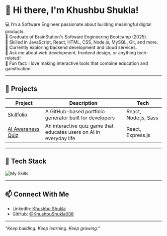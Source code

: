 # 👋 Hi there, I'm Khushbu Shukla!

💻 I’m a Software Engineer passionate about building meaningful digital products.  
🚀 Graduate of BrainStation's Software Engineering Bootcamp (2025).  
🔧 Skilled in JavaScript, React, HTML, CSS, Node.js, MySQL, Git, and more.  
🌱 Currently exploring backend development and cloud services.  
💬 Ask me about web development, frontend design, or anything tech-related!  
🎯 Fun fact: I love making interactive tools that combine education and gamification.

---

## 💼 Projects

| Project | Description | Tech |
|--------|-------------|------|
| [Skillfolio](https://github.com/KhushbuShukla008/capstone-skillfolio-api) | A GitHub-based portfolio generator built for developers | React, Node.js, Sass |
| [AI Awareness Quiz](https://github.com/KhushbuShukla008/ai-awareness-quiz) | An interactive quiz game that educates users on AI in everyday life | React, Express.js |

---

## 🔧 Tech Stack

![My Skills](https://skillicons.dev/icons?i=js,react,html,css,nodejs,mongodb,git,github,figma)

---

## 📫 Connect With Me

- LinkedIn: [Khushbu Shukla](https://www.linkedin.com/in/khushbushukla)
- GitHub: [@KhushbuShukla008](https://github.com/KhushbuShukla008)

---

*“Keep building. Keep learning. Keep growing.”*

